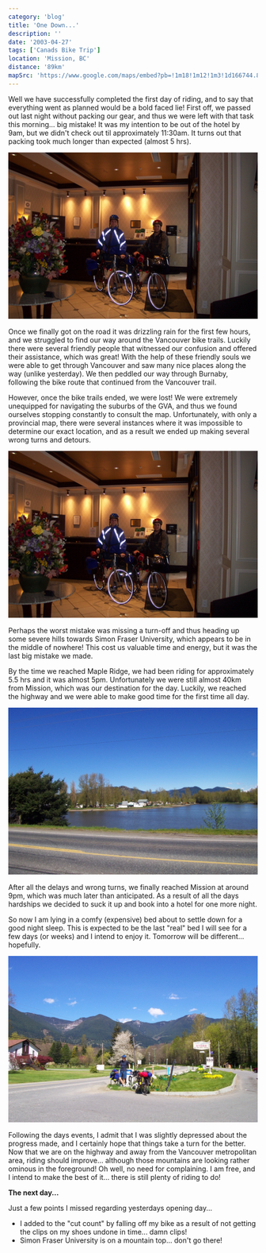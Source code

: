 ```yaml
---
category: 'blog'
title: 'One Down...'
description: ''
date: '2003-04-27'
tags: ['Canads Bike Trip']
location: 'Mission, BC'
distance: '89km'
mapSrc: 'https://www.google.com/maps/embed?pb=!1m18!1m12!1m3!1d166744.83465942062!2d-122.46525649402437!3d49.23113176015192!2m3!1f0!2f0!3f0!3m2!1i1024!2i768!4f13.1!3m3!1m2!1s0x548433f150884859%3A0x4483763e1e96e3!2sMission%2C%20BC!5e0!3m2!1sen!2sca!4v1609168376634!5m2!1sen!2sca'
---
```

Well we have successfully completed the first day of riding, and to say that everything went as planned would be a bold faced lie! First off, we passed out last night without packing our gear, and thus we were left with that task this morning... big mistake! It was my intention to be out of the hotel by 9am, but we didn't check out til approximately 11:30am. It turns out that packing took much longer than expected (almost 5 hrs).

![](./can_bike_trip_006.jpg)

Once we finally got on the road it was drizzling rain for the first few hours, and we struggled to find our way around the Vancouver bike trails. Luckily there were several friendly people that witnessed our confusion and offered their assistance, which was great! With the help of these friendly souls we were able to get through Vancouver and saw many nice places along the way (unlike yesterday). We then peddled our way through Burnaby, following the bike route that continued from the Vancouver trail.

However, once the bike trails ended, we were lost! We were extremely unequipped for navigating the suburbs of the GVA, and thus we found ourselves stopping constantly to consult the map. Unfortunately, with only a provincial map, there were several instances where it was impossible to determine our exact location, and as a result we ended up making several wrong turns and detours.

![](./can_bike_trip_006.jpg)

Perhaps the worst mistake was missing a turn-off and thus heading up some severe hills towards Simon Fraser University, which appears to be in the middle of nowhere! This cost us valuable time and energy, but it was the last big mistake we made.

By the time we reached Maple Ridge, we had been riding for approximately 5.5 hrs and it was almost 5pm. Unfortunately we were still almost 40km from Mission, which was our destination for the day. Luckily, we reached the highway and we were able to make good time for the first time all day.

![](./can_bike_trip_015.jpg)

After all the delays and wrong turns, we finally reached Mission at around 9pm, which was much later than anticipated. As a result of all the days hardships we decided to suck it up and book into a hotel for one more night.

So now I am lying in a comfy (expensive) bed about to settle down for a good night sleep. This is expected to be the last "real" bed I will see for a few days (or weeks) and I intend to enjoy it. Tomorrow will be different... hopefully.

![](./can_bike_trip_017.jpg)

Following the days events, I admit that I was slightly depressed about the progress made, and I certainly hope that things take a turn for the better. Now that we are on the highway and away from the Vancouver metropolitan area, riding should improve... although those mountains are looking rather ominous in the foreground! Oh well, no need for complaining. I am free, and I intend to make the best of it... there is still plenty of riding to do!

**The next day...**

Just a few points I missed regarding yesterdays opening day...
* I added to the "cut count" by falling off my bike as a result of not getting the clips on my shoes undone in time... damn clips!
* Simon Fraser University is on a mountain top... don't go there!